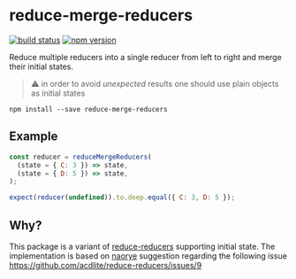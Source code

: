 # reduce-merge-reducers

[![build status](https://img.shields.io/travis/lutangar/reduce-merge-reducers/master.svg?style=flat-square)](https://travis-ci.org/acdlite/reduce-reducers)
[![npm version](https://img.shields.io/npm/v/reduce-merge-reducers.svg?style=flat-square)](https://www.npmjs.com/package/reduce-merge-reducers)

Reduce multiple reducers into a single reducer from left to right and merge their initial states.
> :warning: in order to avoid *unexpected* results one should use plain objects as initial states

```
npm install --save reduce-merge-reducers
```

## Example

```js
const reducer = reduceMergeReducers(
  (state = { C: 3 }) => state,
  (state = { D: 5 }) => state,
);

expect(reducer(undefined)).to.deep.equal({ C: 3, D: 5 });
```

## Why?

This package is a variant of [reduce-reducers](https://github.com/acdlite/reduce-reducers) supporting initial state.
The implementation is based on [naorye](https://github.com/naorye) suggestion regarding the following issue https://github.com/acdlite/reduce-reducers/issues/9
